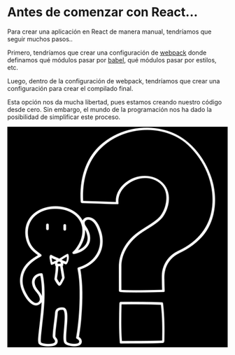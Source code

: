 # Antes de comenzar con React...

<div>
</div>
Para crear una aplicación en React de manera manual, tendríamos que seguir muchos pasos..

Primero, tendríamos que crear una configuración de [webpack](https://webpack.js.org/) donde definamos qué módulos pasar por [babel](https://babeljs.io/), qué módulos pasar por estilos, etc.

Luego, dentro de la configuración de webpack, tendríamos que crear una configuración para crear el compilado final.


<div class="flex justify-between">

<div class="max-w-100">
<p>
Esta opción nos da mucha libertad, pues estamos creando nuestro código desde cero. Sin embargo, el mundo de la programación nos ha dado la posibilidad de simplificar este proceso.
</p>
</div>

<div>
 <img src="/assets/confundido.png" alt="confuse" class="max-h-50"/>
</div>

</div>

<style>
img {
  -webkit-filter: invert(100%);
  filter: invert(100%);
}
</style>
